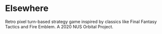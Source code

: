# Elsewhere
Retro pixel turn-based strategy game inspired by classics like Final Fantasy Tactics and Fire Emblem. A 2020 NUS Orbital Project.
